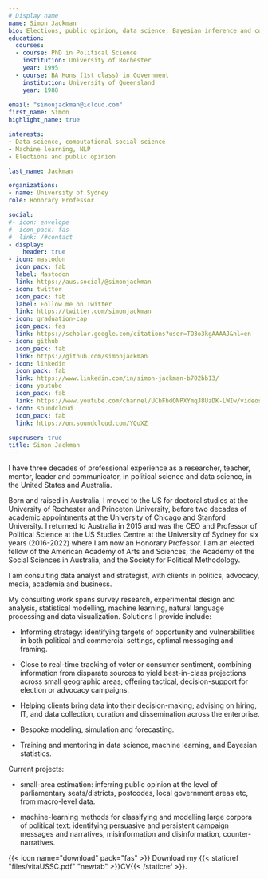 ```yaml
---
# Display name
name: Simon Jackman
bio: Elections, public opinion, data science, Bayesian inference and computation, data viz.
education:
  courses:
  - course: PhD in Political Science
    institution: University of Rochester
    year: 1995
  - course: BA Hons (1st class) in Government
    institution: University of Queensland
    year: 1988
    
email: "simonjackman@icloud.com"
first_name: Simon
highlight_name: true

interests:
- Data science, computational social science
- Machine learning, NLP
- Elections and public opinion

last_name: Jackman

organizations:
- name: University of Sydney
role: Honorary Professor

social:
#- icon: envelope
#  icon_pack: fas
#  link: /#contact
- display:
    header: true
- icon: mastodon
  icon_pack: fab
  label: Mastodon
  link: https://aus.social/@simonjackman
- icon: twitter
  icon_pack: fab
  label: Follow me on Twitter
  link: https://twitter.com/simonjackman
- icon: graduation-cap
  icon_pack: fas
  link: https://scholar.google.com/citations?user=TO3o3kgAAAAJ&hl=en
- icon: github
  icon_pack: fab
  link: https://github.com/simonjackman
- icon: linkedin
  icon_pack: fab
  link: https://www.linkedin.com/in/simon-jackman-b702bb13/
- icon: youtube
  icon_pack: fab
  link: https://www.youtube.com/channel/UCbFbdQNPXYmqJ8UzDK-LWIw/videos
- icon: soundcloud
  icon_pack: fab
  link: https://on.soundcloud.com/YQuXZ
  
superuser: true
title: Simon Jackman
---
```


I have three decades of professional experience as a researcher, teacher, mentor, leader and communicator, in political science and data science, in the United States and Australia.  

Born and raised in Australia, I moved to the US for doctoral studies at the University of Rochester and Princeton University, before two decades of academic appointments at the University of Chicago and Stanford University.  I returned to Australia in 2015 and was the CEO and Professor of Political Science at the US Studies Centre at the University of Sydney for six years (2016-2022) where I am now an Honorary Professor.  I am an elected fellow of the American Academy of Arts and Sciences, the Academy of the Social Sciences in Australia, and the Society for Political Methodology. 

I am consulting data analyst and strategist, with clients in politics, advocacy, media, academia and business.

My consulting work spans survey research, experimental design and analysis, statistical modelling, machine learning, natural language processing and data visualization.  Solutions I provide include:

- Informing strategy: identifying targets of opportunity and vulnerabilities in both political and commercial settings, optimal messaging and framing.   

- Close to real-time tracking of voter or consumer sentiment, combining information from disparate sources to yield best-in-class projections across small geographic areas; offering tactical, decision-support for election or advocacy campaigns.

- Helping clients bring data into their decision-making; advising on hiring, IT, and data collection, curation and dissemination across the enterprise.

- Bespoke modeling, simulation and forecasting.

- Training and mentoring in data science, machine learning, and Bayesian statistics.

Current projects:

- small-area estimation: inferring public opinion at the level of parliamentary seats/districts, postcodes, local government areas etc, from macro-level data.

- machine-learning methods for classifying and modelling large corpora of political text: identifying persuasive and persistent campaign messages and narratives, misinformation and disinformation, counter-narratives.


{{< icon name="download" pack="fas" >}} Download my {{< staticref "files/vitaUSSC.pdf" "newtab" >}}CV{{< /staticref >}}.
